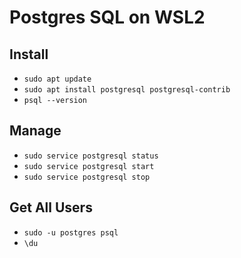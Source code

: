 # Postgres SQL on WSL2

## Install
- `sudo apt update`
- `sudo apt install postgresql postgresql-contrib`
- `psql --version`

## Manage
- `sudo service postgresql status`
- `sudo service postgresql start`
- `sudo service postgresql stop`

## Get All Users
- `sudo -u postgres psql`
- `\du`